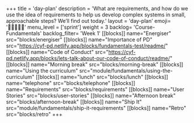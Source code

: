 +++
title = 'day-plan'
description = 'What are requirements, and how do we use the idea of requirements to help us develop complex systems in small, approachable steps? We’ll find out today.'
layout = 'day-plan'
emoji= '🧑🏽‍🤝‍🧑🏽'
menu_level = ['sprint']
weight = 3
backlog= 'Course-Fundamentals'
backlog_filter= 'Week 1'
[[blocks]]
name="Energiser"
src="blocks/energiser"
[[blocks]]
name="Importance of PD"
src="https://cyf-pd.netlify.app/blocks/fundamentals-test/readme/"
[[blocks]]
name="Code of Conduct"
src="https://cyf-pd.netlify.app/blocks/lets-talk-about-our-code-of-conduct/readme/"
[[blocks]]
name="Morning break"
src="blocks/morning-break"
[[blocks]]
name="Using the curriculum"
src="module/fundamentals/using-the-curriculum"
[[blocks]]
name="lunch"
src="blocks/lunch"
[[blocks]]
name="telephone"
src="blocks/telephone"
[[blocks]]
name="Requirements"
src="blocks/requirements"
[[blocks]]
name="User Stories"
src="blocks/user-stories"
[[blocks]]
name="Afternoon break"
src="blocks/afternoon-break"
[[blocks]]
name="Ship It"
src="module/fundamentals/ship-it-requirements"
[[blocks]]
name="Retro"
src="blocks/retro"
+++
